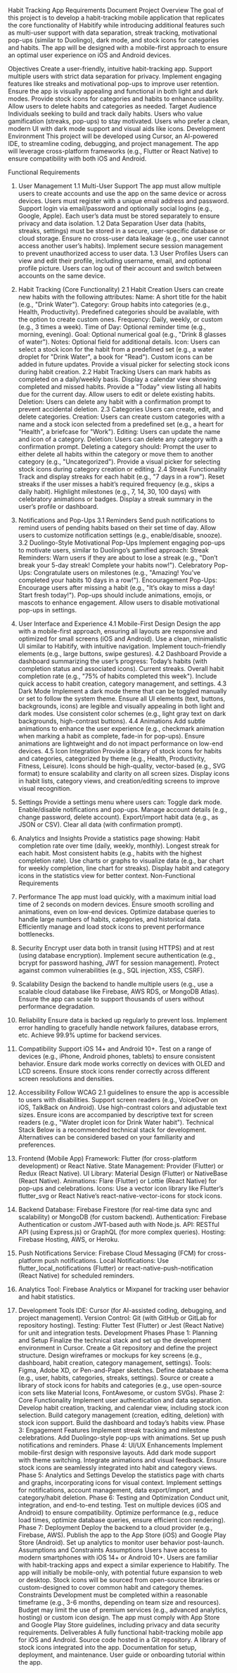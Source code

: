 Habit Tracking App Requirements Document
Project Overview
The goal of this project is to develop a habit-tracking mobile application that replicates the core functionality of Habitify while introducing additional features such as multi-user support with data separation, streak tracking, motivational pop-ups (similar to Duolingo), dark mode, and stock icons for categories and habits. The app will be designed with a mobile-first approach to ensure an optimal user experience on iOS and Android devices.

Objectives
Create a user-friendly, intuitive habit-tracking app.
Support multiple users with strict data separation for privacy.
Implement engaging features like streaks and motivational pop-ups to improve user retention.
Ensure the app is visually appealing and functional in both light and dark modes.
Provide stock icons for categories and habits to enhance usability.
Allow users to delete habits and categories as needed.
Target Audience
Individuals seeking to build and track daily habits.
Users who value gamification (streaks, pop-ups) to stay motivated.
Users who prefer a clean, modern UI with dark mode support and visual aids like icons.
Development Environment
This project will be developed using Cursor, an AI-powered IDE, to streamline coding, debugging, and project management. The app will leverage cross-platform frameworks (e.g., Flutter or React Native) to ensure compatibility with both iOS and Android.

Functional Requirements
1. User Management
1.1 Multi-User Support
The app must allow multiple users to create accounts and use the app on the same device or across devices.
Users must register with a unique email address and password.
Support login via email/password and optionally social logins (e.g., Google, Apple).
Each user’s data must be stored separately to ensure privacy and data isolation.
1.2 Data Separation
User data (habits, streaks, settings) must be stored in a secure, user-specific database or cloud storage.
Ensure no cross-user data leakage (e.g., one user cannot access another user’s habits).
Implement secure session management to prevent unauthorized access to user data.
1.3 User Profiles
Users can view and edit their profile, including username, email, and optional profile picture.
Users can log out of their account and switch between accounts on the same device.
2. Habit Tracking (Core Functionality)
2.1 Habit Creation
Users can create new habits with the following attributes:
Name: A short title for the habit (e.g., "Drink Water").
Category: Group habits into categories (e.g., Health, Productivity). Predefined categories should be available, with the option to create custom ones.
Frequency: Daily, weekly, or custom (e.g., 3 times a week).
Time of Day: Optional reminder time (e.g., morning, evening).
Goal: Optional numerical goal (e.g., "Drink 8 glasses of water").
Notes: Optional field for additional details.
Icon: Users can select a stock icon for the habit from a predefined set (e.g., a water droplet for "Drink Water", a book for "Read"). Custom icons can be added in future updates.
Provide a visual picker for selecting stock icons during habit creation.
2.2 Habit Tracking
Users can mark habits as completed on a daily/weekly basis.
Display a calendar view showing completed and missed habits.
Provide a "Today" view listing all habits due for the current day.
Allow users to edit or delete existing habits.
Deletion: Users can delete any habit with a confirmation prompt to prevent accidental deletion.
2.3 Categories
Users can create, edit, and delete categories.
Creation: Users can create custom categories with a name and a stock icon selected from a predefined set (e.g., a heart for "Health", a briefcase for "Work").
Editing: Users can update the name and icon of a category.
Deletion: Users can delete any category with a confirmation prompt. Deleting a category should:
Prompt the user to either delete all habits within the category or move them to another category (e.g., "Uncategorized").
Provide a visual picker for selecting stock icons during category creation or editing.
2.4 Streak Functionality
Track and display streaks for each habit (e.g., "7 days in a row").
Reset streaks if the user misses a habit’s required frequency (e.g., skips a daily habit).
Highlight milestones (e.g., 7, 14, 30, 100 days) with celebratory animations or badges.
Display a streak summary in the user’s profile or dashboard.
3. Notifications and Pop-Ups
3.1 Reminders
Send push notifications to remind users of pending habits based on their set time of day.
Allow users to customize notification settings (e.g., enable/disable, snooze).
3.2 Duolingo-Style Motivational Pop-Ups
Implement engaging pop-ups to motivate users, similar to Duolingo’s gamified approach:
Streak Reminders: Warn users if they are about to lose a streak (e.g., "Don’t break your 5-day streak! Complete your habits now!").
Celebratory Pop-Ups: Congratulate users on milestones (e.g., "Amazing! You’ve completed your habits 10 days in a row!").
Encouragement Pop-Ups: Encourage users after missing a habit (e.g., "It’s okay to miss a day! Start fresh today!").
Pop-ups should include animations, emojis, or mascots to enhance engagement.
Allow users to disable motivational pop-ups in settings.
4. User Interface and Experience
4.1 Mobile-First Design
Design the app with a mobile-first approach, ensuring all layouts are responsive and optimized for small screens (iOS and Android).
Use a clean, minimalistic UI similar to Habitify, with intuitive navigation.
Implement touch-friendly elements (e.g., large buttons, swipe gestures).
4.2 Dashboard
Provide a dashboard summarizing the user’s progress:
Today’s habits (with completion status and associated icons).
Current streaks.
Overall habit completion rate (e.g., "75% of habits completed this week").
Include quick access to habit creation, category management, and settings.
4.3 Dark Mode
Implement a dark mode theme that can be toggled manually or set to follow the system theme.
Ensure all UI elements (text, buttons, backgrounds, icons) are legible and visually appealing in both light and dark modes.
Use consistent color schemes (e.g., light gray text on dark backgrounds, high-contrast buttons).
4.4 Animations
Add subtle animations to enhance the user experience (e.g., checkmark animation when marking a habit as complete, fade-in for pop-ups).
Ensure animations are lightweight and do not impact performance on low-end devices.
4.5 Icon Integration
Provide a library of stock icons for habits and categories, categorized by theme (e.g., Health, Productivity, Fitness, Leisure).
Icons should be high-quality, vector-based (e.g., SVG format) to ensure scalability and clarity on all screen sizes.
Display icons in habit lists, category views, and creation/editing screens to improve visual recognition.
5. Settings
Provide a settings menu where users can:
Toggle dark mode.
Enable/disable notifications and pop-ups.
Manage account details (e.g., change password, delete account).
Export/import habit data (e.g., as JSON or CSV).
Clear all data (with confirmation prompt).
6. Analytics and Insights
Provide a statistics page showing:
Habit completion rate over time (daily, weekly, monthly).
Longest streak for each habit.
Most consistent habits (e.g., habits with the highest completion rate).
Use charts or graphs to visualize data (e.g., bar chart for weekly completion, line chart for streaks).
Display habit and category icons in the statistics view for better context.
Non-Functional Requirements
1. Performance
The app must load quickly, with a maximum initial load time of 2 seconds on modern devices.
Ensure smooth scrolling and animations, even on low-end devices.
Optimize database queries to handle large numbers of habits, categories, and historical data.
Efficiently manage and load stock icons to prevent performance bottlenecks.
2. Security
Encrypt user data both in transit (using HTTPS) and at rest (using database encryption).
Implement secure authentication (e.g., bcrypt for password hashing, JWT for session management).
Protect against common vulnerabilities (e.g., SQL injection, XSS, CSRF).
3. Scalability
Design the backend to handle multiple users (e.g., use a scalable cloud database like Firebase, AWS RDS, or MongoDB Atlas).
Ensure the app can scale to support thousands of users without performance degradation.
4. Reliability
Ensure data is backed up regularly to prevent loss.
Implement error handling to gracefully handle network failures, database errors, etc.
Achieve 99.9% uptime for backend services.
5. Compatibility
Support iOS 14+ and Android 10+.
Test on a range of devices (e.g., iPhone, Android phones, tablets) to ensure consistent behavior.
Ensure dark mode works correctly on devices with OLED and LCD screens.
Ensure stock icons render correctly across different screen resolutions and densities.
6. Accessibility
Follow WCAG 2.1 guidelines to ensure the app is accessible to users with disabilities.
Support screen readers (e.g., VoiceOver on iOS, TalkBack on Android).
Use high-contrast colors and adjustable text sizes.
Ensure icons are accompanied by descriptive text for screen readers (e.g., "Water droplet icon for Drink Water habit").
Technical Stack
Below is a recommended technical stack for development. Alternatives can be considered based on your familiarity and preferences.

1. Frontend (Mobile App)
Framework: Flutter (for cross-platform development) or React Native.
State Management: Provider (Flutter) or Redux (React Native).
UI Library: Material Design (Flutter) or NativeBase (React Native).
Animations: Flare (Flutter) or Lottie (React Native) for pop-ups and celebrations.
Icons: Use a vector icon library like Flutter’s flutter_svg or React Native’s react-native-vector-icons for stock icons.
2. Backend
Database: Firebase Firestore (for real-time data sync and scalability) or MongoDB (for custom backend).
Authentication: Firebase Authentication or custom JWT-based auth with Node.js.
API: RESTful API (using Express.js) or GraphQL (for more complex queries).
Hosting: Firebase Hosting, AWS, or Heroku.
3. Push Notifications
Service: Firebase Cloud Messaging (FCM) for cross-platform push notifications.
Local Notifications: Use flutter_local_notifications (Flutter) or react-native-push-notification (React Native) for scheduled reminders.
4. Analytics
Tool: Firebase Analytics or Mixpanel for tracking user behavior and habit statistics.
5. Development Tools
IDE: Cursor (for AI-assisted coding, debugging, and project management).
Version Control: Git (with GitHub or GitLab for repository hosting).
Testing: Flutter Test (Flutter) or Jest (React Native) for unit and integration tests.
Development Phases
Phase 1: Planning and Setup
Finalize the technical stack and set up the development environment in Cursor.
Create a Git repository and define the project structure.
Design wireframes or mockups for key screens (e.g., dashboard, habit creation, category management, settings).
Tools: Figma, Adobe XD, or Pen-and-Paper sketches.
Define database schema (e.g., user, habits, categories, streaks, settings).
Source or create a library of stock icons for habits and categories (e.g., use open-source icon sets like Material Icons, FontAwesome, or custom SVGs).
Phase 2: Core Functionality
Implement user authentication and data separation.
Develop habit creation, tracking, and calendar view, including stock icon selection.
Build category management (creation, editing, deletion) with stock icon support.
Build the dashboard and today’s habits view.
Phase 3: Engagement Features
Implement streak tracking and milestone celebrations.
Add Duolingo-style pop-ups with animations.
Set up push notifications and reminders.
Phase 4: UI/UX Enhancements
Implement mobile-first design with responsive layouts.
Add dark mode support with theme switching.
Integrate animations and visual feedback.
Ensure stock icons are seamlessly integrated into habit and category views.
Phase 5: Analytics and Settings
Develop the statistics page with charts and graphs, incorporating icons for visual context.
Implement settings for notifications, account management, data export/import, and category/habit deletion.
Phase 6: Testing and Optimization
Conduct unit, integration, and end-to-end testing.
Test on multiple devices (iOS and Android) to ensure compatibility.
Optimize performance (e.g., reduce load times, optimize database queries, ensure efficient icon rendering).
Phase 7: Deployment
Deploy the backend to a cloud provider (e.g., Firebase, AWS).
Publish the app to the App Store (iOS) and Google Play Store (Android).
Set up analytics to monitor user behavior post-launch.
Assumptions and Constraints
Assumptions
Users have access to modern smartphones with iOS 14+ or Android 10+.
Users are familiar with habit-tracking apps and expect a similar experience to Habitify.
The app will initially be mobile-only, with potential future expansion to web or desktop.
Stock icons will be sourced from open-source libraries or custom-designed to cover common habit and category themes.
Constraints
Development must be completed within a reasonable timeframe (e.g., 3-6 months, depending on team size and resources).
Budget may limit the use of premium services (e.g., advanced analytics, hosting) or custom icon design.
The app must comply with App Store and Google Play Store guidelines, including privacy and data security requirements.
Deliverables
A fully functional habit-tracking mobile app for iOS and Android.
Source code hosted in a Git repository.
A library of stock icons integrated into the app.
Documentation for setup, deployment, and maintenance.
User guide or onboarding tutorial within the app.